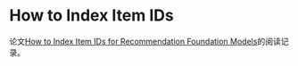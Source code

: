 # How to Index Item IDs

论文[How to Index Item IDs for Recommendation Foundation Models](https://arxiv.org/abs/2305.06569)的阅读记录。

